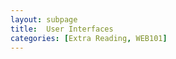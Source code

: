 ```yaml
---
layout: subpage
title:  User Interfaces
categories: [Extra Reading, WEB101]
---
```

      
<!-- timeline stylesheet -->
<link rel="stylesheet" href="timeline.css" />
        
<!-- Google Fonts -->
 <link rel="stylesheet" href="http://fonts.googleapis.com/css?family=Dancing+Script|Antic+Slab" />
        
 <!--[if lt IE 9]>
  <script src="http://html5shiv.googlecode.com/svn/trunk/html5.js"></script>
 <![endif]-->
 <iframe width='100%' height='650' frameborder='0'>
<div id="timeline">
<!-- Timeline.js will genereate the markup here -->
</div></iframe>
        
  <!-- JavaScript includes - jQuery, turn.js and my init script.js -->
<script src="http://code.jquery.com/jquery-1.7.1.min.js"></script>
<script src="timeline-min.js"></script>
<script src="script.js"></script>
